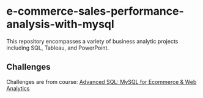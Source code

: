 # e-commerce-sales-performance-analysis-with-mysql
This repository encompasses a variety of business analytic projects including SQL, Tableau, and PowerPoint.

## Challenges
Challenges are from course: [Advanced SQL: MySQL for Ecommerce & Web Analytics](https://www.udemy.com/course/advanced-sql-mysql-for-analytics-business-intelligence/?couponCode=24T3FS41524)
